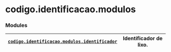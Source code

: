<a id="module-codigo.identificacao.modulos"></a>

<a id="codigo-identificacao-modulos"></a>

# codigo.identificacao.modulos

### Modules

| [`codigo.identificacao.modulos.identificador`](codigo.identificacao.modulos.identificador.md#module-codigo.identificacao.modulos.identificador)   | Identificador de lixo.   |
|---------------------------------------------------------------------------------------------------------------------------------------------------|--------------------------|

